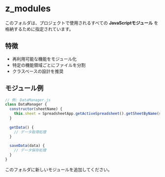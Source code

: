 # z_modules

このフォルダは、プロジェクトで使用されるすべての **JavaScriptモジュール** を格納するために指定されています。

## 特徴
- 再利用可能な機能をモジュール化
- 特定の機能領域ごとにファイルを分割
- クラスベースの設計を推奨

## モジュール例
```javascript
// 例: DataManager.js
class DataManager {
  constructor(sheetName) {
    this.sheet = SpreadsheetApp.getActiveSpreadsheet().getSheetByName(sheetName);
  }
  
  getData() {
    // データ取得処理
  }
  
  saveData(data) {
    // データ保存処理
  }
}
```

このフォルダに新しいモジュールを追加してください。